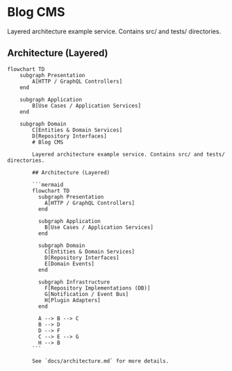 # Blog CMS

Layered architecture example service. Contains src/ and tests/ directories.

## Architecture (Layered)

```mermaid
flowchart TD
	subgraph Presentation
		A[HTTP / GraphQL Controllers]
	end

	subgraph Application
		B[Use Cases / Application Services]
	end

	subgraph Domain
		C[Entities & Domain Services]
		D[Repository Interfaces]
		# Blog CMS

		Layered architecture example service. Contains src/ and tests/ directories.

		## Architecture (Layered)

		```mermaid
		flowchart TD
		  subgraph Presentation
		    A[HTTP / GraphQL Controllers]
		  end

		  subgraph Application
		    B[Use Cases / Application Services]
		  end

		  subgraph Domain
		    C[Entities & Domain Services]
		    D[Repository Interfaces]
		    E[Domain Events]
		  end

		  subgraph Infrastructure
		    F[Repository Implementations (DB)]
		    G[Notification / Event Bus]
		    H[Plugin Adapters]
		  end

		  A --> B --> C
		  B --> D
		  D --> F
		  C --> E --> G
		  H --> B
		```

		See `docs/architecture.md` for more details.
